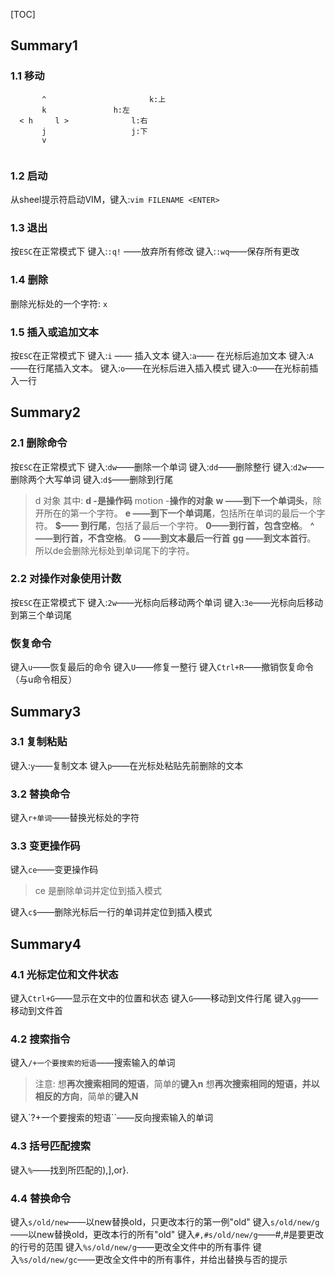 [TOC]
## Summary1
### 1.1 移动
```
       ^                       k:上
       k		       h:左
  < h     l >		       l:右
       j	               j:下
       v 
     
```

### 1.2 启动
从sheel提示符启动VIM，键入:`vim FILENAME <ENTER>`

### 1.3 退出
按`ESC`在正常模式下
键入:`:q!` ——放弃所有修改
键入:`:wq`——保存所有更改

### 1.4 删除
删除光标处的一个字符: `x`

### 1.5 插入或追加文本
按`ESC`在正常模式下
键入:`i` —— 插入文本
键入:`a`—— 在光标后追加文本
键入:`A`——在行尾插入文本。
键入:`o`——在光标后进入插入模式
键入:`O`——在光标前插入一行


## Summary2

### 2.1 删除命令
按`ESC`在正常模式下
键入:`dw`——删除一个单词
键入:`dd`——删除整行
键入:`d2w`——删除两个大写单词
键入:`d$`——删除到行尾

> d 对象 其中: **d -是操作码** motion -**操作的对象**
> **w ——到下一个单词头**，除开所在的第一个字符。 
> **e ——到下一个单词尾**，包括所在单词的最后一个字符。 
> **$—— 到行尾**，包括了最后一个字符。 
> **0——到行首，包含空格**。 
> **^ ——到行首，不含空格**。 
> **G ——到文本最后一行首** 
> **gg ——到文本首行**。 
> 所以de会删除光标处到单词尾下的字符。

### 2.2 对操作对象使用计数
按`ESC`在正常模式下
键入:`2w`——光标向后移动两个单词
键入:`3e`——光标向后移动到第三个单词尾

### 恢复命令
键入`u`——恢复最后的命令
键入`U`——修复一整行
键入`Ctrl+R`——撤销恢复命令（与u命令相反）

## Summary3
### 3.1 复制粘贴
键入:`y`——复制文本
键入`p`——在光标处粘贴先前删除的文本


### 3.2 替换命令
键入`r+单词`——替换光标处的字符

### 3.3 变更操作码
键入`ce`——变更操作码
> ce 是删除单词并定位到插入模式
> 
键入`c$`——删除光标后一行的单词并定位到插入模式

## Summary4
### 4.1 光标定位和文件状态
键入`Ctrl+G`——显示在文中的位置和状态
键入`G`——移动到文件行尾
键入`gg`——移动到文件首

### 4.2 搜索指令
键入`/+一个要搜索的短语`——搜索输入的单词
> 注意: 
> 想**再次搜索相同的短语**，简单的**键入n**
> 想**再次搜索相同的短语，并以相反的方向**，简单的**键入N**

键入`?+一个要搜索的短语``——反向搜索输入的单词

### 4.3 括号匹配搜索
键入`%`——找到所匹配的),],or}.

### 4.4 替换命令
键入`s/old/new`——以new替换old，只更改本行的第一例"old"
键入`s/old/new/g`——以new替换old，更改本行的所有"old"
键入`#,#s/old/new/g`——#,#是要更改的行号的范围
键入`%s/old/new/g`——更改全文件中的所有事件
键入`%s/old/new/gc`——更改全文件中的所有事件，并给出替换与否的提示
